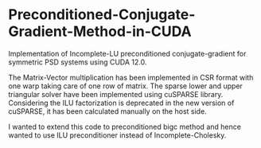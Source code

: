 # Preconditioned-Conjugate-Gradient-Method-in-CUDA
Implementation of Incomplete-LU preconditioned conjugate-gradient for symmetric PSD systems using CUDA 12.0.

The Matrix-Vector multiplication has been implemented in CSR format with one warp taking care of one row of matrix. The sparse lower and upper triangular solver have been implemented using cuSPARSE library. Considering the ILU factorization is deprecated in the new version of cuSPARSE, it has been calculated manually on the host side. 

I wanted to extend this code to preconditioned bigc method and hence wanted to use ILU preconditioner instead of Incomplete-Cholesky.

